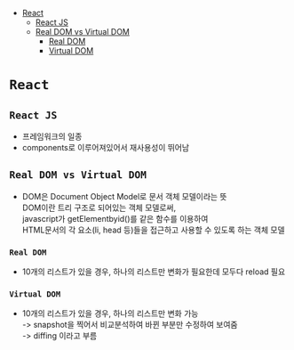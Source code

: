 <!-- TOC -->

- [React](#react)
  - [React JS](#react-js)
  - [Real DOM vs Virtual DOM](#real-dom-vs-virtual-dom)
    - [Real DOM](#real-dom)
    - [Virtual DOM](#virtual-dom)

<!-- /TOC -->

# `React`
## `React JS`
- 프레임워크의 일종
- components로 이루어져있어서 재사용성이 뛰어남

## `Real DOM vs Virtual DOM`
- DOM은 Document Object Model로 문서 객체 모델이라는 뜻  
  DOM이란 트리 구조로 되어있는 객체 모델로써,  
  javascript가 getElementbyid()를 같은 함수를 이용하여  
  HTML문서의 각 요소(li, head 등)들을 접근하고 사용할 수 있도록 하는 객체 모델
### `Real DOM`
- 10개의 리스트가 있을 경우, 하나의 리스트만 변화가 필요한데 모두다 reload 필요
### `Virtual DOM`
- 10개의 리스트가 있을 경우, 하나의 리스트만 변화 가능  
  -> snapshot을 찍어서 비교분석하여 바뀐 부분만 수정하여 보여줌  
  -> diffing 이라고 부름